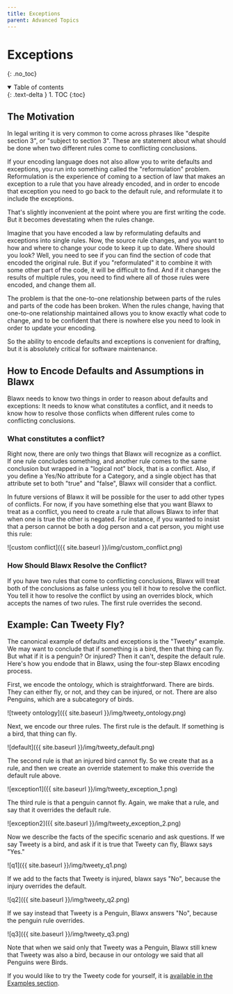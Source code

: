 ```yaml
---
title: Exceptions
parent: Advanced Topics
---
```

# Exceptions
{: .no_toc}

<details open markdown="block">
  <summary>
    Table of contents
  </summary>
  {: .text-delta }
1. TOC
{:toc}
</details>

## The Motivation

In legal writing it is very common to come across phrases like "despite section 3", or "subject to section 3". These are statement about what should be done when two different rules come to conflicting conclusions.

If your encoding language does not also allow you to write defaults and exceptions, you run into something
called the "reformulation" problem. Reformulation is the experience of coming to a section of law that
makes an exception to a rule that you have already encoded, and in order to encode that exception you need
to go back to the default rule, and reformulate it to include the exceptions.

That's slightly inconvenient at the point where you are first writing the code. But it becomes devestating
when the rules change.

Imagine that you have encoded a law by reformulating defaults and exceptions into single rules. Now, the
source rule changes, and you want to how and where to change your code to keep it up to date. Where should
you look? Well, you need to see if you can find the section of code that encoded the original rule. But if
you "reformulated" it to combine it with some other part of the code, it will be difficult to find. And if
it changes the results of multiple rules, you need to find where all of those rules were encoded, and
change them all.

The problem is that the one-to-one relationship between parts of the rules and parts of the code has been
broken. When the rules change, having that one-to-one relationship maintained allows you to know exactly
what code to change, and to be confident that there is nowhere else you need to look in order to update
your encoding.

So the ability to encode defaults and exceptions is convenient for drafting, but it is absolutely critical
for software maintenance.

## How to Encode Defaults and Assumptions in Blawx

Blawx needs to know two things in order to reason about defaults and exceptions: It needs to know what
constitutes a conflict, and it needs to know how to resolve those conflicts when different rules come to
conflicting conclusions.

### What constitutes a conflict?

Right now, there are only two things that Blawx will recognize as a conflict. If one rule concludes
something, and another rule comes to the same conclusion but wrapped in a "logical not" block, that
is a conflict.  Also, if you define a Yes/No attribute for a Category, and a single object has that
attribute set to both "true" and "false", Blawx will consider that a conflict.

In future versions of Blawx it will be possible for the user to add other types of conflicts. For now,
if you have something else that you want Blawx to treat as a conflict, you need to create a rule that
allows Blawx to infer that when one is true the other is negated. For instance, if you wanted to insist
that a person cannot be both a dog person and a cat person, you might use this rule:

![custom conflict]({{ site.baseurl }}/img/custom_conflict.png)

### How Should Blawx Resolve the Conflict?

If you have two rules that come to conflicting conclusions, Blawx will treat both of the conclusions as
false unless you tell it how to resolve the conflict. You tell it how to resolve the conflict by using
an overrides block, which accepts the names of two rules. The first rule overrides the second.

## Example: Can Tweety Fly?

The canonical example of defaults and exceptions is the "Tweety" example. We may want to conclude that
if something is a bird, then that thing can fly. But what if it is a penguin? Or injured? Then it can't,
despite the default rule.  Here's how you endode that in Blawx, using the four-step Blawx encoding
process.

First, we encode the ontology, which is straightforward. There are birds. They can either fly, or not,
and they can be injured, or not. There are also Penguins, which are a subcategory of birds.

![tweety ontology]({{ site.baseurl }}/img/tweety_ontology.png)

Next, we encode our three rules. The first rule is the default. If something is a bird, that thing can fly.

![default]({{ site.baseurl }}/img/tweety_default.png)

The second rule is that an injured bird cannot fly. So we create that as a rule, and then we create an
override statement to make this override the default rule above.

![exception1]({{ site.baseurl }}/img/tweety_exception_1.png)

The third rule is that a penguin cannot fly. Again, we make that a rule, and say that it overrides the
default rule.

![exception2]({{ site.baseurl }}/img/tweety_exception_2.png)

Now we describe the facts of the specific scenario and ask questions. If we say Tweety is a bird, and ask
if it is true that Tweety can fly, Blawx says "Yes."

![q1]({{ site.baseurl }}/img/tweety_q1.png)

If we add to the facts that Tweety is injured, blawx says "No", because the injury overrides the default.

![q2]({{ site.baseurl }}/img/tweety_q2.png)

If we say instead that Tweety is a Penguin, Blawx answers "No", because the penguin rule overrides.

![q3]({{ site.baseurl }}/img/tweety_q3.png)

Note that when we said only that Tweety was a Penguin, Blawx still knew that Tweety was also a bird,
because in our ontology we said that all Penguins were Birds.

If you would like to try the Tweety code for yourself, it is [available in the Examples section](/docs/pages/tweety).